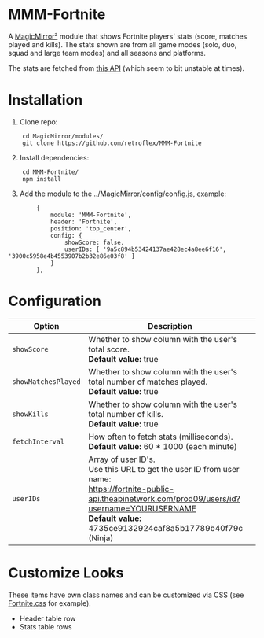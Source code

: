 # MMM-Fortnite
A [MagicMirror²](https://github.com/MichMich/MagicMirror) module that shows Fortnite players' stats (score, matches played and kills). The stats shown are from all game modes (solo, duo, squad and large team modes) and all seasons and platforms.

The stats are fetched from [this API](https://fortniteapi.com) (which seem to bit unstable at times).

# Installation
1. Clone repo:
```
	cd MagicMirror/modules/
	git clone https://github.com/retroflex/MMM-Fortnite
```
2. Install dependencies:
```
	cd MMM-Fortnite/
	npm install
```
3. Add the module to the ../MagicMirror/config/config.js, example:
```
		{
			module: 'MMM-Fortnite',
			header: 'Fortnite',
			position: 'top_center',
			config: {
				showScore: false,
				userIDs: [ '9a5c894b53424137ae428ec4a8ee6f16', '3900c5958e4b4553907b2b32e86e03f8' ]
			}
		},
```
# Configuration
| Option                   | Description
| -------------------------| -----------
| `showScore`              | Whether to show column with the user's total score.<br />**Default value:** true
| `showMatchesPlayed`      | Whether to show column with the user's total number of matches played.<br />**Default value:** true
| `showKills`              | Whether to show column with the user's total number of kills.<br />**Default value:** true
| `fetchInterval`          | How often to fetch stats (milliseconds).<br />**Default value:** 60 * 1000 (each minute)
| `userIDs`                | Array of user ID's.<br />Use this URL to get the user ID from user name:<br />https://fortnite-public-api.theapinetwork.com/prod09/users/id?username=YOURUSERNAME<br />**Default value:** 4735ce9132924caf8a5b17789b40f79c (Ninja)

# Customize Looks
These items have own class names and can be customized via CSS (see [Fortnite.css](https://github.com/retroflex/MMM-Fortnite/blob/master/MMM-Fortnite.css) for example).
* Header table row
* Stats table rows

